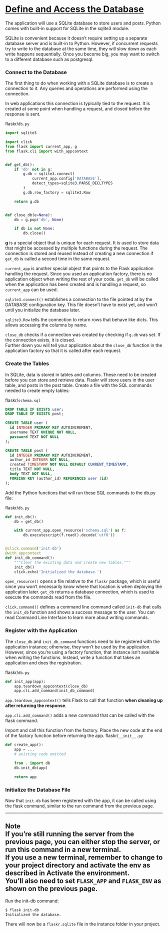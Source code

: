 # [Define and Access the Database](https://flask.palletsprojects.com/en/1.1.x/tutorial/database/)

The application will use a SQLite database to store users and posts. 
Python comes with built-in support for SQLite in the sqlite3 module.

SQLite is convenient because it doesn’t require setting up a separate database server and is built-in to Python. 
However, if concurrent requests try to write to the database at the same time, they will slow down as each write happens sequentially.
Once you become big, you may want to switch to a different database such as postgresql.

### Connect to the Database

The first thing to do when working with a SQLite database is to create a connection to it. 
Any queries and operations are performed using the connection.

In web applications this connection is typically tied to the request. 
It is created at some point when handling a request, and closed before the response is sent.

flaskr/`db.py`
```python
import sqlite3

import click
from flask import current_app, g
from flask.cli import with_appcontext


def get_db():
    if 'db' not in g:
        g.db = sqlite3.connect(
            current_app.config['DATABASE'],
            detect_types=sqlite3.PARSE_DECLTYPES
        )
        g.db.row_factory = sqlite3.Row

    return g.db


def close_db(e=None):
    db = g.pop('db', None)

    if db is not None:
        db.close()
```
**g** is a special object that is unique for each request. 
It is used to store data that might be accessed by multiple functions during the request. 
The connection is stored and reused instead of creating a new connection if `get_db` is called a second time in the same request.

`current_app` is another special object that points to the Flask application handling the request. 
Since you used an application factory, there is no application object when writing the rest of your code. 
`get_db` will be called when the application has been created and is handling a request, so `current_app` can be used.

`sqlite3.connect()` establishes a connection to the file pointed at by the DATABASE configuration key. 
This file doesn’t have to exist yet, and won’t until you initialize the database later.

`sqlite3.Row` tells the connection to return rows that behave like dicts. This allows accessing the columns by name.

`close_db` checks if a connection was created by checking if `g.db` was set. 
If the connection exists, it is closed.  
Further down you will tell your application about the `close_db` function in the application factory so that it is called after each request.

### Create the Tables
In SQLite, data is stored in tables and columns. 
These need to be created before you can store and retrieve data. 
Flaskr will store users in the user table, and posts in the post table. 
Create a file with the SQL commands needed to create empty tables:

flaskr/`schema.sql`
~~~sql
DROP TABLE IF EXISTS user;
DROP TABLE IF EXISTS post;

CREATE TABLE user (
  id INTEGER PRIMARY KEY AUTOINCREMENT,
  username TEXT UNIQUE NOT NULL,
  password TEXT NOT NULL
);

CREATE TABLE post (
  id INTEGER PRIMARY KEY AUTOINCREMENT,
  author_id INTEGER NOT NULL,
  created TIMESTAMP NOT NULL DEFAULT CURRENT_TIMESTAMP,
  title TEXT NOT NULL,
  body TEXT NOT NULL,
  FOREIGN KEY (author_id) REFERENCES user (id)
);
~~~

Add the Python functions that will run these SQL commands to the db.py file:

flaskr/`db.py`
```python
def init_db():
    db = get_db()

    with current_app.open_resource('schema.sql') as f:
        db.executescript(f.read().decode('utf8'))


@click.command('init-db')
@with_appcontext
def init_db_command():
    """Clear the existing data and create new tables."""
    init_db()
    click.echo('Initialized the database.')
```

`open_resource()` opens a file relative to the `flaskr` package, 
which is useful since you won’t necessarily know where that location is when deploying the application later. 
`get_db` returns a database connection, which is used to execute the commands read from the file.

`click.command()` defines a command line command called `init-db` that calls the `init_db` function and shows a success message to the user. 
You can read Command Line Interface to learn more about writing commands.

### Register with the Application
The `close_db` and `init_db_command` functions need to be registered with the application instance; 
otherwise, they won’t be used by the application.  
However, since you’re using a factory function, that instance isn’t available when writing the functions. 
Instead, write a function that takes an application and does the registration.

flaskr/`db.py`
```python
def init_app(app):
    app.teardown_appcontext(close_db)
    app.cli.add_command(init_db_command)
```
`app.teardown_appcontext()` tells Flask to call that function **when cleaning up after returning the response**.

`app.cli.add_command()` adds a new command that can be called with the flask command.

Import and call this function from the factory. Place the new code at the end of the factory function before returning the app.
flaskr/`__init__.py`
```python
def create_app():
    app = ...
    # existing code omitted

    from . import db
    db.init_db(app)

    return app
```

### Initialize the Database File
Now that `init-db` has been registered with the app, 
it can be called using the flask command, similar to the run command from the previous page.

---
**Note**  
If you’re still running the server from the previous page, you can either stop the server, or run this command in a new terminal.   
If you use a new terminal, remember to change to your project directory and activate the env as described in Activate the environment.   
You’ll also need to set `FLASK_APP` and `FLASK_ENV` as shown on the previous page.
---

Run the init-db command:
```bash
$ flask init-db
Initialized the database.
```
There will now be a `flaskr.sqlite` file in the instance folder in your project.